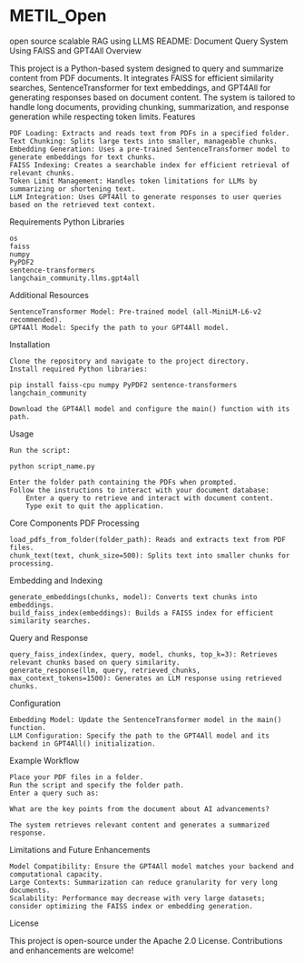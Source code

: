 # METIL_Open
open source scalable RAG using LLMS
README: Document Query System Using FAISS and GPT4All
Overview

This project is a Python-based system designed to query and summarize content from PDF documents. It integrates FAISS for efficient similarity searches, SentenceTransformer for text embeddings, and GPT4All for generating responses based on document content. The system is tailored to handle long documents, providing chunking, summarization, and response generation while respecting token limits.
Features

    PDF Loading: Extracts and reads text from PDFs in a specified folder.
    Text Chunking: Splits large texts into smaller, manageable chunks.
    Embedding Generation: Uses a pre-trained SentenceTransformer model to generate embeddings for text chunks.
    FAISS Indexing: Creates a searchable index for efficient retrieval of relevant chunks.
    Token Limit Management: Handles token limitations for LLMs by summarizing or shortening text.
    LLM Integration: Uses GPT4All to generate responses to user queries based on the retrieved text context.

Requirements
Python Libraries

    os
    faiss
    numpy
    PyPDF2
    sentence-transformers
    langchain_community.llms.gpt4all

Additional Resources

    SentenceTransformer Model: Pre-trained model (all-MiniLM-L6-v2 recommended).
    GPT4All Model: Specify the path to your GPT4All model.

Installation

    Clone the repository and navigate to the project directory.
    Install required Python libraries:

    pip install faiss-cpu numpy PyPDF2 sentence-transformers langchain_community

    Download the GPT4All model and configure the main() function with its path.

Usage

    Run the script:

    python script_name.py

    Enter the folder path containing the PDFs when prompted.
    Follow the instructions to interact with your document database:
        Enter a query to retrieve and interact with document content.
        Type exit to quit the application.

Core Components
PDF Processing

    load_pdfs_from_folder(folder_path): Reads and extracts text from PDF files.
    chunk_text(text, chunk_size=500): Splits text into smaller chunks for processing.

Embedding and Indexing

    generate_embeddings(chunks, model): Converts text chunks into embeddings.
    build_faiss_index(embeddings): Builds a FAISS index for efficient similarity searches.

Query and Response

    query_faiss_index(index, query, model, chunks, top_k=3): Retrieves relevant chunks based on query similarity.
    generate_response(llm, query, retrieved_chunks, max_context_tokens=1500): Generates an LLM response using retrieved chunks.

Configuration

    Embedding Model: Update the SentenceTransformer model in the main() function.
    LLM Configuration: Specify the path to the GPT4All model and its backend in GPT4All() initialization.

Example Workflow

    Place your PDF files in a folder.
    Run the script and specify the folder path.
    Enter a query such as:

    What are the key points from the document about AI advancements?

    The system retrieves relevant content and generates a summarized response.

Limitations and Future Enhancements

    Model Compatibility: Ensure the GPT4All model matches your backend and computational capacity.
    Large Contexts: Summarization can reduce granularity for very long documents.
    Scalability: Performance may decrease with very large datasets; consider optimizing the FAISS index or embedding generation.

License

This project is open-source under the Apache 2.0 License. Contributions and enhancements are welcome!

